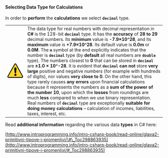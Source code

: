 #### Selecting Data Type for Calculations

In order to **perform** the **calculations** we select **`decimal`** type.

<table>
<tr>
<td width=10%><img src="/assets/alert-icon.png" style="max-width:50px" /></td>
<td>The data type for real numbers with decimal representation in <b>C#</b> is the 128-bit <b><code>decimal</code></b> type. It has the <b>accuracy</b> of <b>28 to 29</b> decimal numbers. Its <b>minimum</b> value is <b>-7.9×10^28</b>, and its <b>maximum</b> value is <b>+7.9×10^28</b>. Its default value is <b>0.0m</b> or <b>0.0M</b>. The <b><code>m</code></b> symbol at the end explicitly indicates that the number is <b><code>decimal</code></b> type (by <b>default</b> all real numbers are <b><code>double</code></b> type). The numbers closest to <b>0</b> that can be stored in <b><code>decimal</code></b> are <b>±1.0 × 10^-28</b>. It is evident that <b><code>decimal</code> can not</b> store <b>very large</b> positive and negative numbers (for example with hundreds of digits), nor values <b>very close to 0</b>. On the other hand, this type rarely causes <b>any errors</b> upon financial calculations because it represents the numbers as a <b>sum of the power of the number 10</b>, upon which the <b>losses</b> from roundings are much <b>less</b> compared to when we use binary representation. Real numbers of <b><code>decimal</code></b> type are exceptionally <b>suitable for doing money calculations</b> – calculation of incomes, liabilities, taxes, interest, etc.
</td>
</tr>
</table>

Read **additional information** regarding the various data **types** in C# here:

[http://www.introprogramming.info/intro-csharp-book/read-online/glava2-primitivni-tipove-i-promenlivi/\#\_Toc298863935](http://www.introprogramming.info/intro-csharp-book/read-online/glava2-primitivni-tipove-i-promenlivi/#_Toc298863935)
